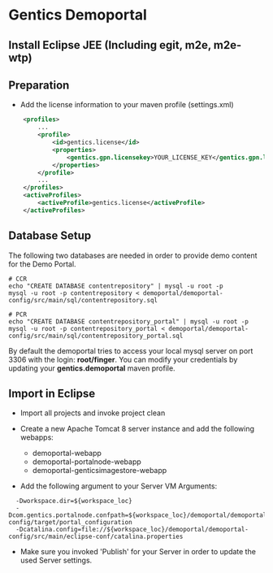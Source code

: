 # Gentics Demoportal #

## Install Eclipse JEE (Including egit, m2e, m2e-wtp) ##

## Preparation ##

* Add the license information to your maven profile (settings.xml)

```xml
    <profiles>
        ...
        <profile>
            <id>gentics.license</id>
            <properties>
				<gentics.gpn.licensekey>YOUR_LICENSE_KEY</gentics.gpn.licensekey>
            </properties>
        </profile>
        ...
    </profiles>
    <activeProfiles>
        <activeProfile>gentics.license</activeProfile>
    </activeProfiles>
```

## Database Setup ##

The following two databases are needed in order to provide demo content for the Demo Portal.

```
# CCR
echo "CREATE DATABASE contentrepository" | mysql -u root -p
mysql -u root -p contentrepository < demoportal/demoportal-config/src/main/sql/contentrepository.sql

# PCR
echo "CREATE DATABASE contentrepository_portal" | mysql -u root -p
mysql -u root -p contentrepository_portal < demoportal/demoportal-config/src/main/sql/contentrepository_portal.sql
```

By default the demoportal tries to access your local mysql server on port 3306 with the login: __root/finger__. You can modify your credentials by updating your __gentics.demoportal__ maven profile.

## Import in Eclipse ##

* Import all projects and invoke project clean

* Create a new Apache Tomcat 8 server instance and add the following webapps:

  * demoportal-webapp
  * demoportal-portalnode-webapp
  * demoportal-genticsimagestore-webapp

* Add the following argument to your Server VM Arguments:

```
  -Dworkspace.dir=${workspace_loc}
  -Dcom.gentics.portalnode.confpath=${workspace_loc}/demoportal/demoportal-config/target/portal_configuration
  -Dcatalina.config=file://${workspace_loc}/demoportal/demoportal-config/src/main/eclipse-conf/catalina.properties
```

* Make sure you invoked 'Publish' for your Server in order to update the used Server settings.
